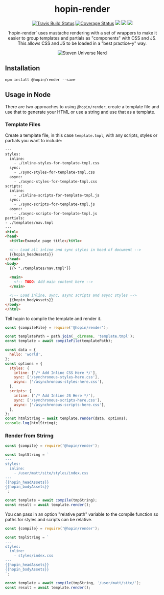 <h1  align="center">hopin-render</h1>

<p align="center">
  <a href="https://travis-ci.org/gauntface/hopin-render"><img src="https://travis-ci.org/gauntface/hopin-render.svg?branch=master" alt="Travis Build Status" /></a>
  <a href="https://coveralls.io/github/gauntface/hopin-render?branch=master"><img src="https://coveralls.io/repos/github/gauntface/hopin-render/badge.svg?branch=master" alt="Coverage Status" /></a>
  <a href="https://david-dm.org/gauntface/hopin-render" title="dependencies status"><img src="https://david-dm.org/gauntface/hopin-render/status.svg"/></a>
  <a href="https://david-dm.org/gauntface/hopin-render?type=dev" title="devDependencies status"><img src="https://david-dm.org/gauntface/hopin-render/dev-status.svg"/></a>
  <a href="https://david-dm.org/gauntface/hopin-render?type=peer" title="peerDependencies status"><img src="https://david-dm.org/gauntface/hopin-render/peer-status.svg"/></a>
</p>

<p align="center">
`hopin-render` uses mustache rendering with a set of wrappers to make it
easier to group templates and partials as "components" with CSS and JS.
This allows CSS and JS to be loaded in a "best practice-y" way.
</p>

<p align="center">
<img alt="Steven Universe Nerd" src="https://media.giphy.com/media/ioeYm4g2f7cXe/giphy.gif" />
</p>

## Installation

```
npm install @hopin/render --save
```

## Usage in Node

There are two approaches to using `@hopin/render`, create a template file and
use that to generate your HTML or use a string and use that as a template.

### Template Files

Create a template file, in this case `template.tmpl`, with any scripts, styles or partials
you want to include:

```html
---
styles:
  inline:
    - ./inline-styles-for-template-tmpl.css
  sync:
    - ./sync-styles-for-template-tmpl.css
  async:
    - ./async-styles-for-template-tmpl.css
scripts:
  inline:
    - ./inline-scripts-for-template-tmpl.js
  sync:
    - ./sync-scripts-for-template-tmpl.js
  async:
    - ./async-scripts-for-template-tmpl.js
partials:
- ./templates/nav.tmpl
---
<html>
<head>
  <title>Example page title</title>

  <!-- Load all inline and sync styles in head of document -->
  {{hopin_headAssets}}
</head>
<body>
  {{> "./templates/nav.tmpl"}}
  
  <main>
    <!-- TODO: Add main content here -->
  </main>

  <!-- Load inline, sync, async scripts and async styles -->
  {{hopin_bodyAssets}}
</body>
</html>
```

Tell hopin to compile the template and render it.

```javascript
const {compileFile} = require('@hopin/render');

const templatePath = path.join(__dirname, 'template.tmpl');
const template = await compileFile(templatePath);

const data = {
  hello: 'world',
};
const options = {
  styles: {
    inline: ['/* Add Inline CSS Here */'],
    sync: ['/synchronous-styles-here.css'],
    async: ['/asynchronous-styles-here.css'],
  },
  scripts: {
    inline: ['/* Add Inline JS Here */'],
    sync: ['/synchronous-scripts-here.css'],
    async: ['/asynchronous-scripts-here.css'],
  },
};
const htmlString = await template.render(data, options);
console.log(htmlString);
```

### Render from Strirng

```javascript
const {compile} = require('@hopin/render');

const tmplString = `
---
styles:
  inline:
    - /user/matt/site/styles/index.css
---
{{hopin_headAssets}}
{{hopin_bodyAssets}}
`;

const template = await compile(tmpString);
const result = await template.render();
```

You can pass in an option "relative path" variable to the compile
function so paths for styles and scripts can be relative.

```javascript
const {compile} = require('@hopin/render');

const tmplString = `
---
styles:
  inline:
    - styles/index.css
---
{{hopin_headAssets}}
{{hopin_bodyAssets}}
`;

const template = await compile(tmpString, '/user/matt/site/');
const result = await template.render();
```
